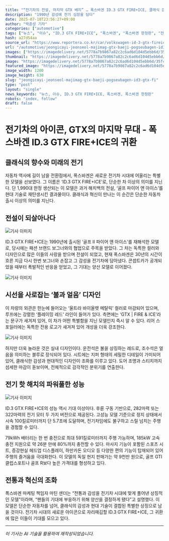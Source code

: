 ```yaml
---
title: "“전기차의 전설, 마지막 GTX 배지” … 폭스바겐 ID.3 GTX FIRE+ICE, 클래식 감성의 현대적 재탄생"
description: "1990년 감성에 전기 심장을 담다"
date: 2025-07-18T23:56:27+09:00
author: "박준성 기자"
categories: ["automotive"]
tags: ["뉴스", "이슈", "ID.3 GTX FIRE+ICE", "폭스바겐", "폭스바겐 한정판", "전기차", "클래식 재해석"]
hash: a27d54aa
source_url: "https://www.reportera.co.kr/car/volkswagen-id-3-gtx-fireice/"
url: "/automotive/jeongicayi-jeonseol-majimag-gtx-baeji-pogseubagen-id3-gtx-fi/"
images: ["https://imagedelivery.net/5778a7b9867a82c2c6ad6d104d5ebb6d/35fc4848-a730-4a2b-e6b2-8b8c4255e700/public"]
thumbnail: "https://imagedelivery.net/5778a7b9867a82c2c6ad6d104d5ebb6d/35fc4848-a730-4a2b-e6b2-8b8c4255e700/public"
image: "https://imagedelivery.net/5778a7b9867a82c2c6ad6d104d5ebb6d/35fc4848-a730-4a2b-e6b2-8b8c4255e700/public"
featured_image: "https://imagedelivery.net/5778a7b9867a82c2c6ad6d104d5ebb6d/35fc4848-a730-4a2b-e6b2-8b8c4255e700/public"
image_width: 1200
image_height: 630
slug: "jeongicayi-jeonseol-majimag-gtx-baeji-pogseubagen-id3-gtx-fi"
type: "post"
layout: "single"
news_keywords: "뉴스, 이슈, ID.3 GTX FIRE+ICE, 폭스바겐, 폭스바겐 한정판"
robots: "index, follow"
draft: false
---
```


# 전기차의 아이콘, GTX의 마지막 무대 - 폭스바겐 ID.3 GTX FIRE+ICE의 귀환

## 클래식의 향수와 미래의 전기

자동차 역사에 길이 남을 전환점에서, 폭스바겐은 새로운 전기차 시대에 어울리는 특별한 모델을 선보였다. 그 이름은 ‘ID.3 GTX FIRE+ICE’로, 단순한 차 이상의 의미를 지닌다. 단 1,990대 한정 생산되는 이 모델은 과거 해치백의 전설, ‘골프 파이어 앤 아이스’를 현대 기술로 재탄생시킨 결과물이다. 클래식과 혁신이 만나는 이 순간은 단순한 자동차 출시 이상의 의미를 지닌다.

## 전설이 되살아나다


![기사 이미지](https://imagedelivery.net/5778a7b9867a82c2c6ad6d104d5ebb6d/1386674b-e8cd-4fa5-af81-524d88dd5d00/public)


ID.3 GTX FIRE+ICE는 1990년에 출시된 ‘골프 II 파이어 앤 아이스’를 재해석한 모델로, 당시에는 패션 브랜드 보그너와의 협업으로 주목을 받았다. 그 차는 독특한 컬러와 디자인으로 많은 이들의 사랑을 받으며 전설이 되었고, 현재 폭스바겐은 30년의 시간이 흐른 지금 다시 한번 보그너와 손잡고 그 감성을 전기차에 담아냈다. 콘셉트카가 공개되었을 때부터 폭발적인 반응을 얻었고, 그 기대는 양산 모델로 이어졌다.


![기사 이미지](https://imagedelivery.net/5778a7b9867a82c2c6ad6d104d5ebb6d/4c7800b6-7363-4edb-9302-11c9e447a300/public)


## 시선을 사로잡는 ‘불과 얼음’ 디자인

이 차량의 외관은 한눈에 들어오는 ‘울트라 바이올렛 메탈릭’ 컬러로 마감되어 있으며, 루프에는 강렬한 ‘플레이밍 레드’ 라인이 들어가 있다. 측면에는 ‘GTX | FIRE & ICE’라는 문구가 새겨져 있어, 이 차가 어떤 특별함을 지닌 모델인지 즉시 알 수 있다. 리어 스포일러에는 독특한 전용 로고가 새겨져 있어 개성을 더욱 강조한다.


![기사 이미지](https://imagedelivery.net/5778a7b9867a82c2c6ad6d104d5ebb6d/35fc4848-a730-4a2b-e6b2-8b8c4255e700/public)


하지만 더욱 놀라운 것은 실내 디자인이다. 운전석은 불을 상징하는 레드로, 조수석은 얼음을 의미하는 블루로 장식되어 있다. 시트에는 지퍼 형태의 세밀한 디테일이 가미되어 있어, 클래식한 감성과 현대적인 디자인이 조화를 이루고 있다. 도어 조명과 스티치까지 섬세한 마감이 돋보이며, 전체적으로 감각적인 분위기를 연출한다.

## 전기 핫 해치의 파워풀한 성능


![기사 이미지](https://imagedelivery.net/5778a7b9867a82c2c6ad6d104d5ebb6d/71666bfa-0fb6-4d47-1eb8-c4c3932fc900/public)


ID.3 GTX FIRE+ICE의 성능 역시 기대 이상이다. 후륜 구동 기반으로, 282마력 또는 322마력의 전기 모터 두 가지 버전으로 제공된다. 고성능 모델 기준으로 정지 상태에서 시속 100킬로미터까지 단 5.7초에 도달하며, 전기차임에도 불구하고 스릴 넘치는 주행을 경험할 수 있다.

79kWh 배터리는 한 번 충전으로 최대 591킬로미터까지 주행 가능하며, 185kW 고속 충전 지원으로 약 26분 만에 80%까지 충전할 수 있다. 마사지 기능이 포함된 스포츠 시트, 증강현실 헤드업 디스플레이, 하만카돈 오디오 등 다양한 편의 기능이 탑재되어 있어 주행의 즐거움을 극대화한다. 이 모델의 독일 현지 판매가는 약 9천만 원으로, 골프 GTI 클럽스포트나 골프 R보다 높은 가격대를 형성하고 있다.

## 전통과 혁신의 조화

폭스바겐 마케팅 책임자 마틴 샌더는 “전통과 감성을 전기차 시대에 맞게 풀어낸 상징적인 모델”이라며, “팬들의 기대에 부응하기 위해 양산을 결정하게 됐다”고 설명했다. 이 모델은 단순한 자동차를 넘어, 클래식의 감성과 현대 기술이 결합된 특별한 상징으로 남을 것이다. 전기차 시대의 새로운 아이콘으로 자리매김할 ID.3 GTX FIRE+ICE, 그 귀환에 많은 이들이 기대를 모으고 있다.

---
*이 기사는 AI 기술을 활용하여 재작성되었습니다.*
